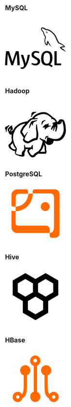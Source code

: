  
## MySQL
<svg t="1687666076326" class="icon" viewBox="0 0 1024 1024" version="1.1" xmlns="http://www.w3.org/2000/svg" p-id="1361" width="200" height="200"><path d="M699.946667 242.176c-4.906667 0-8.234667 0.597333-11.690667 1.408v0.554667h0.597333c2.304 4.437333 6.229333 7.68 9.130667 11.648 2.304 4.565333 4.266667 9.130667 6.570667 13.653333l0.597333-0.64c4.010667-2.816 5.973333-7.338667 5.973333-14.208-1.706667-2.005333-1.962667-4.010667-3.413333-5.973333-1.706667-2.858667-5.376-4.266667-7.68-6.528zM246.186667 805.12h-39.552a2169.770667 2169.770667 0 0 0-11.52-188.16h-0.341334l-60.16 188.16H104.533333l-59.733333-188.16h-0.426667a3110.058667 3110.058667 0 0 0-8.32 188.16H0c2.346667-83.882667 8.192-162.56 17.493333-235.946667h49.066667l56.96 173.397334h0.341333L181.333333 569.173333h46.72c10.325333 85.973333 16.384 164.693333 18.261334 235.946667z m171.392-174.08c-16.128 87.253333-37.376 150.741333-63.658667 190.293333-20.565333 30.549333-43.093333 45.781333-67.541333 45.781334-6.528 0-14.506667-1.962667-24.149334-5.888v-21.077334c4.693333 0.725333 10.24 1.109333 16.469334 1.109334 11.434667 0 20.608-3.2 27.605333-9.472 8.405333-7.68 12.586667-16.298667 12.586667-25.813334 0-6.613333-3.285333-20.053333-9.813334-40.277333L265.813333 631.04h38.826667l31.018667 100.693333c6.997333 22.869333 9.941333 38.826667 8.746666 47.914667 17.066667-45.397333 28.928-95.018667 35.626667-148.608h37.546667z m525.866666 174.08h-112.213333v-235.946667h37.76v206.933334h74.453333z m-141.653333 5.76l-43.349333-21.333333c3.84-3.242667 7.552-6.741333 10.88-10.666667 18.474667-21.589333 27.648-53.674667 27.648-96.128 0-78.08-30.634667-117.162667-91.946667-117.162667-30.037333 0-53.504 9.898667-70.4 29.738667-18.346667 21.674667-27.562667 53.589333-27.562667 95.786667 0 41.472 8.106667 71.936 24.490667 91.306666 14.933333 17.493333 37.418667 26.24 67.541333 26.24 11.264 0 21.589333-1.408 30.933334-4.181333l56.533333 32.938667 15.36-26.538667zM661.333333 757.888c-9.6-15.36-14.378667-40.106667-14.378666-74.069333 0-59.434667 18.090667-89.173333 54.186666-89.173334 18.901333 0 32.853333 7.125333 41.685334 21.333334 9.557333 15.445333 14.336 39.936 14.336 73.514666 0 59.904-18.090667 89.941333-54.186667 89.941334-18.986667 0-32.853333-7.125333-41.728-21.333334z m-70.741333-18.133333c0 20.053333-7.338667 36.522667-22.016 49.322666s-34.261333 19.2-59.050667 19.2c-23.168 0-45.397333-7.338667-67.114666-21.973333l10.112-20.309333c18.688 9.386667 35.541333 13.994667 50.773333 13.994666 14.165333 0 25.301333-3.114667 33.408-9.386666a32.170667 32.170667 0 0 0 12.8-26.24c0-14.08-9.813333-26.026667-27.648-36.053334-16.554667-9.088-49.621333-28.032-49.621333-28.032-18.005333-13.098667-26.965333-27.136-26.965334-50.218666 0-19.2 6.698667-34.56 20.053334-46.293334 13.44-11.861333 30.72-17.706667 52.053333-17.706666 21.845333 0 41.813333 5.802667 59.733333 17.493333l-9.088 20.309333a116.309333 116.309333 0 0 0-45.397333-9.813333c-12.074667 0-21.418667 2.901333-27.904 8.789333a29.226667 29.226667 0 0 0-10.581333 22.357334c0 13.994667 9.984 26.026667 28.416 36.266666 16.768 9.173333 50.645333 28.586667 50.645333 28.586667 18.474667 13.013333 27.648 26.88 27.648 49.834667z m400.298667-249.685334c-22.826667-0.597333-40.533333 1.706667-55.338667 8.021334-4.266667 1.706667-11.093333 1.706667-11.690667 7.125333 2.346667 2.261333 2.688 5.973333 4.693334 9.130667 3.413333 5.717333 9.301333 13.354667 14.762666 17.365333 5.973333 4.693333 11.946667 9.216 18.218667 13.226667 11.093333 6.826667 23.68 10.88 34.56 17.749333 6.186667 4.010667 12.501333 9.088 18.773333 13.354667 3.114667 2.133333 5.12 5.973333 9.130667 7.338666v-0.853333c-1.962667-2.56-2.56-6.272-4.48-9.130667-2.858667-2.858667-5.717333-5.418667-8.533333-8.234666a137.514667 137.514667 0 0 0-29.653334-28.8c-9.130667-6.229333-29.098667-14.933333-32.853333-25.386667l-0.554667-0.597333c6.229333-0.554667 13.653333-2.816 19.626667-4.522667 9.685333-2.56 18.56-2.005333 28.586667-4.522667 4.522667-1.152 9.088-2.56 13.653333-4.010666v-2.56c-5.12-5.12-8.96-12.074667-14.250667-16.853334a378.325333 378.325333 0 0 0-47.104-35.114666c-8.96-5.717333-20.309333-9.386667-29.738666-14.250667-3.413333-1.706667-9.130667-2.56-11.093334-5.418667-5.12-6.229333-8.106667-14.506667-11.733333-21.930666a754.773333 754.773333 0 0 1-23.338667-49.621334c-5.12-11.178667-8.234667-22.314667-14.506666-32.554666-29.44-48.512-61.312-77.909333-110.336-106.666667-10.538667-5.973333-23.168-8.533333-36.522667-11.690667-7.125333-0.341333-14.250667-0.853333-21.333333-1.152-4.693333-2.005333-9.216-7.424-13.226667-10.026666-16.213333-10.24-58.197333-32.426667-70.144-3.072-7.68 18.517333 11.392 36.778667 18.005333 46.165333 4.906667 6.528 11.093333 13.994667 14.506667 21.333333 2.005333 4.949333 2.56 10.026667 4.565333 15.189334 4.522667 12.544 8.832 26.538667 14.805334 38.272 3.114667 5.973333 6.528 12.245333 10.538666 17.621333 2.304 3.114667 6.229333 4.565333 7.125334 9.685333-4.010667 5.802667-4.266667 14.250667-6.570667 21.333334-10.24 32.298667-6.229333 72.234667 8.277333 96 4.565333 7.082667 15.445333 22.784 29.994667 16.768 12.8-5.12 9.984-21.333333 13.653333-35.626667 0.853333-3.413333 0.298667-5.674667 2.048-7.978667v0.64c4.010667 8.021333 8.021333 15.658667 11.690667 23.68 8.789333 13.994667 24.149333 28.501333 36.992 38.186667 6.826667 5.12 12.245333 13.994667 20.778667 17.152v-0.853333h-0.64c-1.834667-2.474667-4.266667-3.669333-6.570667-5.674667a146.986667 146.986667 0 0 1-14.933333-17.066667 373.76 373.76 0 0 1-31.872-51.968c-4.693333-8.96-8.618667-18.602667-12.373334-27.434666-1.706667-3.413333-1.706667-8.533333-4.565333-10.24-4.266667 6.229333-10.538667 11.648-13.653333 19.328-5.418667 12.288-5.973333 27.392-8.021334 43.093333-1.152 0.298667-0.597333 0-1.152 0.597333-9.130667-2.218667-12.245333-11.690667-15.658666-19.626666-8.533333-20.266667-9.941333-52.821333-2.56-76.16 2.005333-5.973333 10.538667-24.832 7.125333-30.549334-1.792-5.418667-7.424-8.533333-10.538667-12.928a105.728 105.728 0 0 1-10.24-18.218666c-6.826667-15.957333-10.24-33.621333-17.664-49.578667-3.413333-7.381333-9.386667-15.104-14.250666-21.888-5.418667-7.68-11.392-13.098667-15.701334-22.186667-1.408-3.114667-3.413333-8.277333-1.152-11.690666 0.597333-2.304 1.792-3.2 4.010667-3.84 3.754667-3.072 14.293333 0.938667 18.005333 2.645333 10.538667 4.266667 19.413333 8.277333 28.245334 14.250667 4.010667 2.816 8.32 8.234667 13.44 9.642666h5.973333c9.130667 2.005333 19.413333 0.597333 27.946667 3.114667 15.146667 4.864 28.8 11.946667 41.045333 19.626667a253.994667 253.994667 0 0 1 88.96 97.536c3.413333 6.570667 4.906667 12.586667 8.021333 19.413333 5.973333 14.08 13.354667 28.288 19.413334 41.898667 5.973333 13.44 11.733333 27.136 20.309333 38.272 4.266667 5.973333 21.418667 9.088 29.098667 12.202666 5.674667 2.56 14.506667 4.906667 19.626666 8.021334 9.813333 5.973333 19.370667 12.8 28.586667 19.370666 4.693333 3.242667 18.901333 10.368 19.754667 16.128z" p-id="1362"></path></svg>
## Hadoop
<svg t="1687666978912" class="icon" viewBox="0 0 1024 1024" version="1.1" xmlns="http://www.w3.org/2000/svg" p-id="2559" width="200" height="200"><path d="M518.4 192 518.4 192C518.4 192 518.4 192 518.4 192c6.4 0 6.4 0 6.4 6.4 0 0 0 6.4-6.4 6.4C480 224 467.2 236.8 448 275.2c0 0-6.4 6.4-6.4 6.4-6.4 0-6.4 0-6.4-6.4 0 0 0 0 0 0C435.2 262.4 441.6 249.6 448 243.2c0 0 0 0 0 0-6.4 0-6.4 0-6.4-6.4 0 0 0 0 0 0C441.6 224 448 211.2 454.4 204.8 460.8 198.4 467.2 198.4 480 192c0 0 0 0 0 0 0 0 6.4 0 6.4 6.4C492.8 198.4 505.6 192 518.4 192 518.4 192 518.4 192 518.4 192L518.4 192zM652.8 198.4 652.8 198.4c38.4 0 70.4 19.2 102.4 44.8 25.6 19.2 44.8 38.4 64 51.2 12.8 6.4 25.6 12.8 32 25.6 12.8 12.8 19.2 25.6 25.6 44.8 6.4 0 12.8-6.4 19.2-12.8 6.4-6.4 12.8-19.2 25.6-32C940.8 320 947.2 320 953.6 320 960 320 966.4 320 966.4 320c12.8 6.4 19.2 12.8 25.6 19.2C1017.6 390.4 1024 467.2 1024 518.4c-6.4 57.6-32 115.2-83.2 147.2-32 19.2-83.2 19.2-121.6 12.8 0 6.4-6.4 12.8-6.4 19.2-6.4 32-38.4 51.2-70.4 51.2-12.8 0-25.6 0-32-6.4-12.8-6.4-19.2-12.8-25.6-19.2-6.4-6.4-12.8-12.8-19.2-19.2 0 0 0 0 0 0 6.4 12.8 12.8 25.6 12.8 38.4 6.4 12.8 12.8 25.6 12.8 44.8 0 12.8 0 32 0 44.8 6.4 12.8 6.4 19.2 6.4 32 0 12.8-6.4 25.6-12.8 32C672 896 659.2 896 646.4 896c-6.4 0-38.4 0-51.2 0-6.4 0-12.8 0-19.2 0-6.4 0-6.4 0-12.8-6.4-6.4 6.4-12.8 12.8-25.6 19.2-6.4 6.4-6.4 6.4-12.8 6.4 0 0-6.4 6.4-6.4 6.4-6.4 6.4-6.4 12.8-6.4 12.8-6.4 6.4-6.4 12.8-19.2 12.8-19.2 12.8-44.8 12.8-57.6 0-12.8-6.4-25.6-25.6-38.4-44.8C396.8 896 384 883.2 377.6 864c0-6.4-6.4-19.2 0-25.6 0-6.4 6.4-12.8 12.8-19.2 0 0 0 0 6.4 0-19.2 0-32 0-51.2 0 0 0 0 0 0 0 0 6.4 0 12.8 0 19.2 0 6.4-6.4 12.8-6.4 19.2-6.4 6.4-6.4 12.8-12.8 25.6 0 12.8 0 19.2 0 38.4 0 12.8-12.8 19.2-19.2 19.2-6.4 6.4-19.2 6.4-32 0-19.2 0-44.8-6.4-51.2-12.8-12.8-6.4-32-6.4-44.8-19.2-6.4-6.4-12.8-12.8-12.8-19.2 0-6.4 0-19.2 0-25.6 0-6.4 6.4-12.8 6.4-12.8-12.8 0-25.6 0-38.4-6.4-12.8-6.4-32-19.2-38.4-25.6C70.4 806.4 64 787.2 57.6 768c0-6.4 0-12.8 0-19.2 0-6.4 6.4-6.4 12.8-12.8 12.8-12.8 19.2-19.2 32-32 6.4-12.8 6.4-19.2 12.8-32 0-6.4 0-12.8-6.4-25.6 0-32 0-51.2 0-76.8C102.4 576 96 576 89.6 576 76.8 569.6 70.4 563.2 64 550.4 64 544 57.6 537.6 57.6 524.8c0 0 0 0 0 0C44.8 518.4 44.8 505.6 44.8 492.8c0-12.8 6.4-25.6 19.2-32C70.4 448 83.2 441.6 89.6 435.2c12.8-6.4 19.2-12.8 25.6-12.8 0 0 0 0 0 0 6.4 0 6.4 0 6.4 6.4 0 0 0 0 0 0 0 6.4-6.4 12.8-6.4 19.2C128 454.4 128 460.8 128 467.2c0 6.4 0 19.2 0 25.6 0 0-6.4 6.4-6.4 6.4 0 0-6.4 0-6.4 0 0-6.4-6.4-6.4-6.4-6.4 0 6.4 0 6.4 0 12.8 0 6.4-6.4 12.8-12.8 19.2 0 0 0 0 0 0 0 0 0 0 6.4 0C115.2 518.4 128 505.6 140.8 492.8 153.6 467.2 166.4 448 192 428.8c51.2-44.8 102.4-64 185.6-76.8C384 339.2 396.8 332.8 409.6 320c12.8-12.8 32-19.2 44.8-19.2 25.6-32 44.8-57.6 89.6-76.8C582.4 204.8 620.8 198.4 652.8 198.4L652.8 198.4zM652.8 230.4 652.8 230.4c-32 0-64 6.4-108.8 25.6C518.4 268.8 505.6 281.6 492.8 300.8c19.2 0 32 0 51.2 0l0 0c6.4 0 6.4 0 6.4 6.4 0 0 0 6.4-6.4 6.4C518.4 313.6 499.2 320 473.6 320c-12.8 0-19.2 0-25.6 6.4-6.4 0-12.8 6.4-19.2 12.8C390.4 377.6 364.8 416 332.8 448 313.6 467.2 307.2 486.4 294.4 512 288 518.4 288 524.8 288 531.2c0 6.4 6.4 12.8 12.8 19.2C307.2 569.6 320 582.4 326.4 595.2c12.8-19.2 32-38.4 51.2-64 0 0 6.4 0 6.4 0C384 524.8 384 531.2 384 531.2c0 0 0 0 0 0C364.8 563.2 352 588.8 339.2 614.4 332.8 633.6 326.4 640 326.4 652.8c12.8 19.2 25.6 25.6 38.4 32 12.8 6.4 32 6.4 44.8-6.4 32-19.2 70.4-44.8 108.8-44.8C531.2 601.6 531.2 556.8 524.8 512 518.4 480 518.4 448 524.8 409.6c0 0 6.4-6.4 6.4-6.4 6.4 0 6.4 0 6.4 6.4 0 0 0 0 0 0 0 32 6.4 64 12.8 102.4 12.8 51.2 12.8 96-6.4 147.2 0 0-6.4 6.4-6.4 6.4-44.8 0-76.8 25.6-121.6 44.8-19.2 12.8-38.4 12.8-57.6 6.4-25.6-6.4-38.4-19.2-57.6-44.8 0 0 0 0 0-6.4 0 0 0 0 0 0 0-19.2 6.4-25.6 12.8-38.4C294.4 601.6 288 595.2 275.2 569.6 262.4 556.8 256 544 256 531.2 256 524.8 256 512 268.8 492.8c12.8-19.2 19.2-44.8 38.4-64C320 416 332.8 403.2 339.2 390.4 288 396.8 249.6 416 211.2 448c-32 25.6-51.2 64-64 102.4C134.4 576 134.4 601.6 134.4 646.4c6.4 51.2 32 115.2 64 160 0 0 0 0 0 6.4 0 0 0 0 0 0-6.4 25.6-6.4 51.2-19.2 70.4 0 6.4 0 6.4 0 6.4 0 0 6.4 6.4 6.4 6.4 6.4 6.4 19.2 6.4 32 12.8 6.4 0 25.6 6.4 38.4 6.4 6.4 0 12.8 0 19.2 0 6.4 0 6.4 0 6.4-6.4 0-12.8 0-19.2 0-32 0 0 0 0 0 0 12.8-19.2 12.8-19.2 19.2-32C320 838.4 320 832 320 819.2c0-19.2 0-51.2 0-64 0 0 0 0 0 0 0-6.4 0-6.4 6.4-6.4 0 0 6.4 0 6.4 6.4 0 6.4 6.4 19.2 6.4 32 32 6.4 70.4 6.4 102.4 0 0 0 0 0 0-6.4 0-12.8 6.4-19.2 12.8-25.6 0 0 6.4-6.4 6.4-6.4 6.4 0 6.4 0 6.4 6.4 0 0 0 0 0 0 0 6.4 0 19.2 0 25.6 0 6.4 0 12.8 0 25.6 0 6.4 0 12.8 0 12.8 0 0 0 0 0 0 0 6.4 0 6.4-6.4 6.4 0 0-6.4 0-6.4-6.4 0 0-6.4-6.4-6.4-6.4-12.8 6.4-25.6 12.8-38.4 25.6 0 0 0 0-6.4 6.4 0 0 0 6.4 0 12.8 6.4 12.8 12.8 19.2 12.8 25.6 6.4 12.8 19.2 25.6 25.6 32 6.4 6.4 19.2 12.8 32 6.4 6.4-6.4 12.8-12.8 19.2-25.6 0 0 0 0 0 0 0 0 6.4-6.4 12.8-6.4 6.4-6.4 12.8-12.8 19.2-12.8 6.4-6.4 12.8-12.8 19.2-12.8 6.4-6.4 6.4-6.4 12.8-6.4 0 0 0 0 6.4-6.4 0 0 6.4-6.4 6.4-6.4C576 832 582.4 825.6 588.8 819.2c6.4-6.4 12.8-19.2 12.8-25.6 6.4-6.4 6.4-12.8 6.4-19.2 12.8-32 19.2-57.6 25.6-89.6-19.2-12.8-32-19.2-51.2-38.4 0 0 0 0 0-6.4 0-6.4 0-6.4 6.4-6.4 0 0 0 0 6.4 0 25.6 19.2 44.8 25.6 70.4 32 0 0 0 0 0 0 6.4 6.4 19.2 19.2 25.6 25.6 6.4 6.4 12.8 12.8 19.2 19.2 0 0 0 0-6.4 0-6.4-6.4-6.4-12.8-6.4-19.2 0-12.8 6.4-25.6 6.4-38.4 6.4-12.8 0-25.6 0-38.4 0 0 0 0 0 0 0 0 0 0 0 0 0 0 0 0 0 0 0 0 0 0-6.4 6.4 0 6.4-6.4 12.8-12.8 25.6 0 0-6.4 6.4-6.4 6.4-6.4 0-6.4 0-6.4-6.4l0 0c0-6.4 0-12.8 6.4-19.2 0-6.4 0-12.8 6.4-19.2 6.4-6.4 12.8-6.4 19.2-6.4 6.4 0 12.8 0 19.2-6.4 0 0 0 0 0 0 6.4 0 6.4 0 6.4 6.4 0 0 0 6.4 0 6.4-6.4 0-12.8 6.4-19.2 6.4 0 0 0 0 0 0 12.8 6.4 19.2 12.8 32 12.8 57.6 19.2 115.2 38.4 172.8 6.4 38.4-25.6 64-76.8 70.4-121.6 6.4-44.8-6.4-108.8-19.2-153.6 0 0 0-6.4-6.4-6.4-6.4 25.6-19.2 44.8-51.2 51.2-6.4 0-12.8 0-19.2 0-6.4 0-6.4 0-12.8-6.4 0 0 0 0 0 6.4 6.4 19.2 6.4 44.8 0 64-6.4 19.2-6.4 38.4-19.2 57.6 0 0-6.4 0-6.4 0-6.4 0-6.4 0-6.4-6.4 0 0 0 0 0 0 0-6.4 6.4-32 6.4-51.2 0-6.4 0-19.2 0-25.6 0 0-6.4 0-6.4 6.4-6.4 0-6.4 6.4-6.4 6.4-6.4 19.2-6.4 32-19.2 51.2 0 0-6.4 6.4-6.4 6.4-6.4 0-6.4 0-6.4-6.4 0 0 0 0 0 0 6.4-6.4 6.4-19.2 6.4-25.6 0-6.4 0-19.2 6.4-32 0 0 0 0 0 0-6.4 0-6.4 6.4-12.8 12.8-6.4 6.4-6.4 19.2-19.2 32 0 0-6.4 0-6.4 0-6.4 0-6.4 0-6.4-6.4 0 0 0 0 0-6.4 6.4-12.8 6.4-25.6 12.8-38.4 6.4-12.8 12.8-19.2 32-25.6 6.4 0 6.4 0 12.8 0-6.4 0-19.2 0-25.6 0 0 0 0 0 0 0-6.4 0-6.4 0-6.4-6.4 0 0 0-6.4 6.4-6.4 0 0 0 0 6.4 0 0-6.4-6.4-6.4 0-12.8 0 0 0 0 0 0l0 0c-6.4 0-6.4 0-12.8 0 0 0-6.4-6.4-6.4-6.4 0 0 0-6.4 6.4-6.4 6.4 0 19.2-6.4 25.6-6.4 0 0 0 0 0 0 0 0 0 0 0 0 0 0 0 0 0 0 0 0 0 0 0 0 6.4 0 12.8-6.4 19.2-6.4 0 0 0 0 6.4 0-6.4-6.4-6.4-12.8-12.8-25.6C832 332.8 825.6 332.8 812.8 320c0 0-6.4 0-6.4-6.4-6.4 0-19.2 0-25.6 0 0 0 0 0 0 0-6.4 0-6.4 0-6.4-6.4 0 0 0-6.4 6.4-6.4 0 0 6.4 0 6.4 0-12.8-12.8-25.6-19.2-38.4-32C716.8 243.2 684.8 230.4 652.8 230.4L652.8 230.4zM672 332.8C672 332.8 672 332.8 672 332.8c6.4 0 6.4 0 6.4 6.4 0 0 0 6.4-6.4 6.4C640 358.4 633.6 377.6 627.2 403.2c0 0-6.4 6.4-6.4 6.4s-6.4 0-6.4-6.4c0-12.8 0-32 6.4-44.8C627.2 345.6 646.4 339.2 672 332.8 672 332.8 672 332.8 672 332.8L672 332.8zM531.2 332.8C531.2 332.8 531.2 332.8 531.2 332.8c6.4 0 6.4 0 6.4 6.4 0 0 0 6.4-6.4 6.4C518.4 352 505.6 358.4 486.4 364.8 473.6 384 467.2 390.4 467.2 416c0 0-6.4 6.4-6.4 6.4 0 0-6.4 0-6.4-6.4C448 403.2 448 396.8 448 384 441.6 396.8 441.6 403.2 435.2 416 428.8 435.2 416 448 416 460.8c0 0-6.4 6.4-6.4 6.4-6.4 0-6.4 0-6.4-6.4 0 0 0 0 0 0 0-12.8 6.4-32 12.8-51.2C422.4 384 435.2 364.8 441.6 358.4 448 352 454.4 345.6 460.8 345.6c6.4 0 12.8 0 19.2 0C492.8 339.2 512 339.2 531.2 332.8 531.2 332.8 531.2 332.8 531.2 332.8L531.2 332.8zM953.6 345.6C953.6 345.6 953.6 345.6 953.6 345.6c-12.8 12.8-19.2 25.6-32 38.4-6.4 6.4-12.8 6.4-12.8 6.4 0 0 6.4 0 6.4 0 6.4 0 6.4-6.4 6.4-6.4C934.4 371.2 947.2 364.8 953.6 345.6L953.6 345.6zM729.6 390.4 729.6 390.4 729.6 390.4c6.4 0 6.4 0 6.4 6.4 0 0 0 6.4 0 6.4 0 0-6.4 6.4-12.8 6.4 6.4 6.4 6.4 6.4 12.8 12.8 0 0 0 6.4 0 6.4 6.4 0 19.2-6.4 25.6-6.4 0 0 0 0 0 0 6.4 0 6.4 0 6.4 6.4 0 0 0 6.4-6.4 6.4-32 6.4-57.6 25.6-83.2 51.2 0 0-6.4 0-6.4 0-6.4 0-6.4 0-6.4-6.4 0 0 0 0 0 0 0-6.4 6.4-12.8 6.4-12.8-6.4-6.4-6.4-6.4-12.8-12.8 0 0 0-6.4 0-6.4-6.4 6.4-12.8 6.4-19.2 12.8 0 0 0 0 0 0-6.4 0-6.4 0-6.4-6.4 0 0 0-6.4 0-6.4 6.4-6.4 12.8-12.8 19.2-19.2 6.4-6.4 12.8-19.2 19.2-19.2 6.4-6.4 19.2-6.4 25.6-6.4C716.8 396.8 723.2 390.4 729.6 390.4 729.6 390.4 729.6 390.4 729.6 390.4L729.6 390.4 729.6 390.4zM64 416c6.4 0 6.4 0 6.4 6.4 0 0 0 6.4 0 6.4C38.4 460.8 25.6 480 25.6 524.8c0 0-6.4 6.4-6.4 6.4 0 0-6.4 0-6.4-6.4 0-12.8 0-25.6 0-32 0 0 0 0 0 0C6.4 492.8 0 486.4 0 486.4c0-12.8 0-19.2 0-32C6.4 448 12.8 441.6 25.6 435.2c0 0 0 0 6.4 0 0 0 6.4 0 6.4 6.4C38.4 428.8 51.2 422.4 64 416 57.6 416 64 416 64 416L64 416zM851.2 422.4c0 0 6.4 0 6.4 0 0 0 0 0 0 0C857.6 422.4 857.6 422.4 851.2 422.4zM89.6 467.2 89.6 467.2C83.2 473.6 76.8 480 76.8 486.4 70.4 486.4 70.4 492.8 70.4 499.2c0 6.4 0 12.8 6.4 19.2 0 0 0 0 0 0C83.2 512 89.6 505.6 89.6 492.8 89.6 486.4 89.6 480 89.6 467.2L89.6 467.2zM121.6 544C115.2 544 115.2 544 121.6 544 108.8 544 102.4 550.4 96 550.4c-6.4 0-6.4 0-12.8-6.4 0 0 0 0 0 0 0 0 0 0 0 0 0 6.4 6.4 6.4 12.8 6.4C102.4 550.4 108.8 550.4 121.6 544 115.2 544 115.2 544 121.6 544 115.2 544 121.6 544 121.6 544L121.6 544zM780.8 697.6c0 6.4-6.4 6.4-12.8 6.4 0 0 0 0 0 0C774.4 710.4 780.8 704 780.8 697.6zM128 716.8C128 716.8 128 716.8 128 716.8 128 723.2 128 723.2 128 716.8c-12.8 12.8-19.2 25.6-32 32-6.4 6.4-6.4 6.4-6.4 6.4 0 0 0 0 0 6.4 0 12.8 12.8 25.6 19.2 38.4 6.4 6.4 19.2 12.8 32 19.2 6.4 0 12.8 6.4 19.2 6.4 6.4 0 6.4 0 12.8-6.4 0 0 0-6.4 6.4-12.8C153.6 787.2 140.8 755.2 128 716.8L128 716.8zM652.8 748.8c-6.4 12.8-6.4 25.6-12.8 38.4-6.4 12.8-12.8 32-25.6 44.8-6.4 12.8-19.2 25.6-25.6 32 0 0 6.4 0 12.8 0 6.4 0 12.8 0 25.6 0 12.8 0 19.2 0 25.6 0 6.4 0 12.8 0 12.8 0 0 0 6.4-6.4 6.4-12.8 0-12.8 0-6.4-6.4-19.2 0 0 0 0 0 0 0-12.8 0-32 0-44.8C659.2 774.4 659.2 768 652.8 748.8 652.8 748.8 652.8 748.8 652.8 748.8L652.8 748.8z" p-id="2560"></path></svg>
## PostgreSQL
<svg t="1687667192207" class="icon" viewBox="0 0 1024 1024" version="1.1" xmlns="http://www.w3.org/2000/svg" p-id="669" width="200" height="200"><path d="M249.856 179.2h138.752c0-25.6-4.096-51.2-12.8-72.704H202.752c-53.248 0-95.744 42.496-95.744 95.744v183.296c21.504 6.144 45.056 10.752 68.096 10.752h4.096V249.856C179.2 196.096 196.096 179.2 249.856 179.2z m351.744 215.552c0 41.472 33.28 74.752 74.24 74.752s74.752-33.28 74.752-74.24v-0.512c0-41.472-33.28-74.752-74.24-74.752-41.472 0-74.752 33.28-74.752 74.24v0.512z m89.6 320H249.856c-53.248 0-72.704-2.048-72.704-55.296V469.504h-4.096c-21.504 2.048-45.056 0-66.048-6.144v277.504c0 53.248 42.496 96.256 95.744 96.256h548.352v-61.952c0-32.768-28.16-60.416-59.904-60.416z" fill="#FF6A00" p-id="670"></path><path d="M917.504 789.504v-588.8c0-96.256-66.048-96.256-119.296-96.256H499.2c-19.456 0-36.352 14.848-36.352 36.352v4.096-2.048c2.048 10.752 2.048 21.504 2.048 31.744h285.696c53.248 0 72.704 19.456 72.704 72.704v492.544c0 53.248-19.456 96.256-72.704 96.256v36.352c0 25.6 10.752 45.056 45.056 45.056h36.352c93.696 2.048 85.504-74.752 85.504-128z m-693.248-322.56c136.704-23.552 241.152-142.848 241.152-285.696v-4.096h-42.496c-19.456 0-34.304 12.8-36.352 31.744C373.76 313.344 284.16 394.24 177.664 396.8v76.8c12.8 0 25.6-2.048 38.4-4.096 3.584 0 5.632 0 8.192-2.56z" fill="#FF6A00" p-id="671"></path></svg>
## Hive
<svg t="1687667223714" class="icon" viewBox="0 0 1024 1024" version="1.1" xmlns="http://www.w3.org/2000/svg" p-id="817" width="200" height="200"><path d="M896 241.066667L682.666667 117.76l-170.666667 98.56-170.666667-98.56L128 241.066667v246.4l170.666667 98.346666v197.12l213.333333 123.306667 213.333333-123.306667v-197.12l170.666667-98.346666z m-682.666667 49.28l128-74.026667 128 74.026667v147.84L341.333333 512l-128-73.813333z m426.666667 443.306666l-128 74.026667-128-74.026667v-147.84L512 512l128 73.813333z m170.666667-295.466666L682.666667 512l-128-73.813333v-147.84l128-74.026667 128 74.026667z" p-id="818"></path></svg>
## HBase
<svg t="1687667238641" class="icon" viewBox="0 0 1024 1024" version="1.1" xmlns="http://www.w3.org/2000/svg" p-id="958" width="200" height="200"><path d="M790.528 800.768c0-15.872 12.8-28.672 28.16-28.672s28.16 12.8 28.16 28.672c0 15.872-12.8 28.672-28.16 28.672-15.36-0.512-28.16-13.312-28.16-28.672m113.152 0c0-47.104-38.4-85.504-84.992-85.504-34.304 0-54.784 13.312-69.12 38.4-26.112-14.336-29.696-82.944-31.232-129.024V437.76c35.328-11.776 59.392-45.056 59.392-82.432 0-47.616-38.4-86.528-86.016-86.528s-86.016 38.912-86.016 86.528c0 36.864 23.552 70.144 58.368 81.92V624.64c1.536 92.16 6.144 157.184 73.728 199.68 9.216 36.864 41.984 61.952 81.408 61.952 47.104-0.512 84.48-38.4 84.48-85.504M507.392 221.184c-16.896 0-30.72-13.824-30.72-30.72s13.824-30.72 30.72-30.72 30.72 13.824 30.72 30.72-13.824 30.72-30.72 30.72m30.72 494.08V276.48c27.648-12.288 57.344-44.544 57.344-82.432 0-48.128-39.424-87.552-87.04-87.552s-86.016 39.424-86.016 87.552c0 37.888 17.92 70.656 59.904 82.432v438.272c-41.984 12.288-59.392 44.544-59.392 82.432 0 48.128 37.376 87.552 84.992 87.552s87.04-39.424 87.04-87.552c0-37.888-29.184-70.144-56.832-81.92" fill="#FF6A00" p-id="959"></path><path d="M212.992 828.928c-15.36 0-28.16-12.8-28.16-28.672s12.8-28.672 28.16-28.672 28.16 12.8 28.16 28.672-12.288 28.672-28.16 28.672m-0.512 56.832c39.424 0 72.192-25.088 81.408-61.952 67.584-42.496 71.68-107.52 73.728-199.68V437.248c34.816-12.288 58.368-45.056 58.368-81.92 0-47.616-38.4-86.528-86.016-86.528s-86.016 38.912-86.016 86.528c0 38.4 24.576 71.168 59.392 82.432V624.64c-1.536 46.08-5.12 114.176-31.232 129.024-14.336-24.576-34.816-37.888-69.12-37.888-46.592 0-84.992 38.4-84.992 85.504 0 46.592 37.888 84.48 84.48 84.48" fill="#FF6A00" p-id="960"></path></svg>